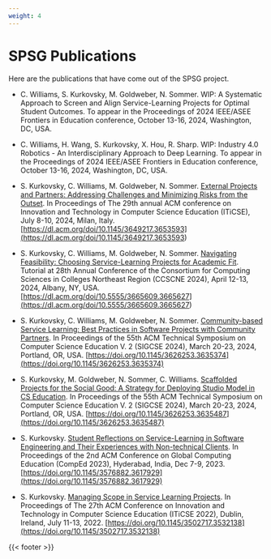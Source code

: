 ```yaml
---
weight: 4
---
```


# SPSG Publications

Here are the publications that have come out of the SPSG project.

* C. Williams, S. Kurkovsky, M. Goldweber, N. Sommer. WIP: A Systematic Approach to Screen and Align Service-Learning Projects for Optimal Student Outcomes. To appear in the Proceedings of 2024 IEEE/ASEE Frontiers in Education conference, October 13-16, 2024, Washington, DC, USA.

* C. Williams, H. Wang, S. Kurkovsky, X. Hou, R. Sharp. WIP: Industry 4.0 Robotics - An Interdisciplinary Approach to Deep Learning. To appear in the Proceedings of 2024 IEEE/ASEE Frontiers in Education conference, October 13-16, 2024, Washington, DC, USA.

* S. Kurkovsky, C. Williams, M. Goldweber, N. Sommer. [External Projects and Partners: Addressing Challenges and Minimizing Risks from the Outset](</files/publications/ITiCSE2024.pdf>). In Proceedings of The 29th annual ACM conference on Innovation and Technology in Computer Science Education (ITiCSE), July 8-10, 2024, Milan, Italy. [https://dl.acm.org/doi/10.1145/3649217.3653593](<https://dl.acm.org/doi/10.1145/3649217.3653593>)
  
* S. Kurkovsky, C. Williams, M. Goldweber, N. Sommer. [Navigating Feasibility: Choosing Service-Learning Projects for Academic Fit](</files/publications/CCSCNE2024tutorial.pdf>). Tutorial at 28th Annual Conference of the Consortium for Computing Sciences in Colleges Northeast Region (CCSCNE 2024), April 12-13, 2024, Albany, NY, USA. [https://dl.acm.org/doi/10.5555/3665609.3665627](<https://dl.acm.org/doi/10.5555/3665609.3665627>)

* S. Kurkovsky, C. Williams, M. Goldweber, N. Sommer. [Community-based Service Learning: Best Practices in Software Projects with Community Partners](</files/publications/SIGCSE2024BOF.pdf>). In Proceedings of the 55th ACM Technical Symposium on Computer Science Education V. 2 (SIGCSE 2024), March 20-23, 2024, Portland, OR, USA. [https://doi.org/10.1145/3626253.3635374](https://doi.org/10.1145/3626253.3635374)

* S. Kurkovsky, M. Goldweber, N. Sommer, C. Williams. [Scaffolded Projects for the Social Good: A Strategy for Deploying Studio Model in CS Education](</files/publications/SIGCSE2024.pdf>). In Proceedings of the 55th ACM Technical Symposium on Computer Science Education V. 2 (SIGCSE 2024), March 20-23, 2024, Portland, OR, USA. [https://doi.org/10.1145/3626253.3635487](https://doi.org/10.1145/3626253.3635487)

* S. Kurkovsky. [Student Reflections on Service-Learning in Software Engineering and Their Experiences with Non-technical Clients](</files/publications/CompEd2023.pdf>). In Proceedings of the 2nd ACM Conference on Global Computing Education (CompEd 2023), Hyderabad, India, Dec 7-9, 2023. [https://doi.org/10.1145/3576882.3617929](https://doi.org/10.1145/3576882.3617929)

* S. Kurkovsky. [Managing Scope in Service Learning Projects](</files/publications/ITiCSE2022.pdf>). In Proceedings of The 27th ACM Conference on Innovation and Technology in Computer Science Education (ITiCSE 2022), Dublin, Ireland, July 11-13, 2022. [https://doi.org/10.1145/3502717.3532138](https://doi.org/10.1145/3502717.3532138)

{{< footer >}}

